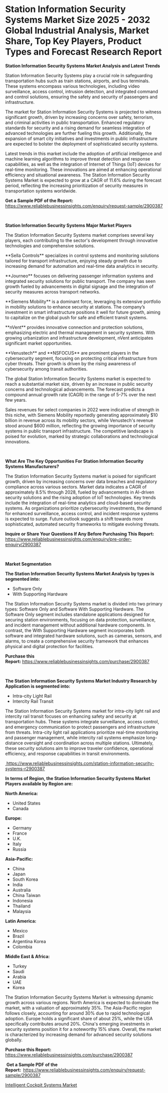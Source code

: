 <p><h1>Station Information Security Systems Market Size 2025 - 2032 Global Industrial Analysis, Market Share, Top Key Players, Product Types and Forecast Research Report</h1></p><p><strong>Station Information Security Systems Market Analysis and Latest Trends</strong></p>
<p><p>Station Information Security Systems play a crucial role in safeguarding transportation hubs such as train stations, airports, and bus terminals. These systems encompass various technologies, including video surveillance, access control, intrusion detection, and integrated command and control solutions, ensuring the safety and security of passengers and infrastructure.</p><p>The market for Station Information Security Systems is projected to witness significant growth, driven by increasing concerns over safety, terrorism, and criminal activities in public transportation. Enhanced regulatory standards for security and a rising demand for seamless integration of advanced technologies are further fueling this growth. Additionally, the expansion of smart city initiatives and investments in public infrastructure are expected to bolster the deployment of sophisticated security systems.</p><p>Latest trends in this market include the adoption of artificial intelligence and machine learning algorithms to improve threat detection and response capabilities, as well as the integration of Internet of Things (IoT) devices for real-time monitoring. These innovations are aimed at enhancing operational efficiency and situational awareness. The Station Information Security Systems Market is expected to grow at a CAGR of 11.6% during the forecast period, reflecting the increasing prioritization of security measures in transportation systems worldwide.</p></p>
<p><strong>Get a Sample PDF of the Report:&nbsp;</strong> <a href="https://www.reliablebusinessinsights.com/enquiry/request-sample/2900387?utm_campaign=2278&utm_medium=2&utm_source=Github&utm_content=ia&utm_term=16032025&utm_id=station-information-security-systems">https://www.reliablebusinessinsights.com/enquiry/request-sample/2900387</a></p>
<p>&nbsp;</p>
<p><strong>Station Information Security Systems Major Market Players</strong></p>
<p><p>The Station Information Security Systems market comprises several key players, each contributing to the sector's development through innovative technologies and comprehensive solutions. </p><p>**Sella Controls** specializes in control systems and monitoring solutions tailored for transport infrastructure, enjoying steady growth due to increasing demand for automation and real-time data analytics in security.</p><p>**Journeo** focuses on delivering passenger information systems and integrated security solutions for public transport. The company has seen growth fueled by advancements in digital signage and the integration of security measures across transport networks.</p><p>**Siemens Mobility** is a dominant force, leveraging its extensive portfolio in mobility solutions to enhance security at stations. The company’s investment in smart infrastructure positions it well for future growth, aiming to capitalize on the global push for safe and efficient transit systems.</p><p>**nVent** provides innovative connection and protection solutions, emphasizing electric and thermal management in security systems. With growing urbanization and infrastructure development, nVent anticipates significant market opportunities.</p><p>**Venustech** and **NSFOCUS** are prominent players in the cybersecurity segment, focusing on protecting critical infrastructure from cyber threats. Their growth is driven by the rising awareness of cybersecurity among transit authorities.</p><p>The global Station Information Security Systems market is expected to reach a substantial market size, driven by an increase in public security concerns and technological advancements. The forecast predicts a compound annual growth rate (CAGR) in the range of 5-7% over the next few years.</p><p>Sales revenues for select companies in 2022 were indicative of strength in this niche, with Siemens Mobility reportedly generating approximately $10 billion in revenue across its mobility sectors, while Venustech's revenue stood around $600 million, reflecting the growing importance of security systems in public transport infrastructure. The competitive landscape is poised for evolution, marked by strategic collaborations and technological innovations.</p></p>
<p>&nbsp;</p>
<p><strong>What Are The Key Opportunities For Station Information Security Systems Manufacturers?</strong></p>
<p><p>The Station Information Security Systems market is poised for significant growth, driven by increasing concerns over data breaches and regulatory compliance across various sectors. Market data indicates a CAGR of approximately 8.5% through 2028, fueled by advancements in AI-driven security solutions and the rising adoption of IoT technologies. Key trends include the integration of real-time analytics and cloud-based security systems. As organizations prioritize cybersecurity investments, the demand for enhanced surveillance, access control, and incident response systems is expected to surge. Future outlook suggests a shift towards more sophisticated, automated security frameworks to mitigate evolving threats.</p></p>
<p><strong>Inquire or Share Your Questions If Any Before Purchasing This Report:</strong> <a href="https://www.reliablebusinessinsights.com/enquiry/pre-order-enquiry/2900387?utm_campaign=2278&utm_medium=2&utm_source=Github&utm_content=ia&utm_term=16032025&utm_id=station-information-security-systems">https://www.reliablebusinessinsights.com/enquiry/pre-order-enquiry/2900387</a></p>
<p>&nbsp;</p>
<p><strong>Market Segmentation</strong></p>
<p><strong>The Station Information Security Systems Market Analysis by types is segmented into:</strong></p>
<p><ul><li>Software Only</li><li>With Supporting Hardware</li></ul></p>
<p><p>The Station Information Security Systems market is divided into two primary types: Software Only and Software With Supporting Hardware. The Software Only segment includes standalone applications designed for securing station environments, focusing on data protection, surveillance, and incident management without additional hardware components. In contrast, the With Supporting Hardware segment incorporates both software and integrated hardware solutions, such as cameras, sensors, and alarms, to create a comprehensive security framework that enhances physical and digital protection for facilities.</p></p>
<p><strong>Purchase this Report:&nbsp;</strong><a href="https://www.reliablebusinessinsights.com/purchase/2900387?utm_campaign=2278&utm_medium=2&utm_source=Github&utm_content=ia&utm_term=16032025&utm_id=station-information-security-systems">https://www.reliablebusinessinsights.com/purchase/2900387</a></p>
<p>&nbsp;</p>
<p><strong>The Station Information Security Systems Market Industry Research by Application is segmented into:</strong></p>
<p><ul><li>Intra-city Light Rail</li><li>Intercity Rail Transit</li></ul></p>
<p><p>The Station Information Security Systems market for intra-city light rail and intercity rail transit focuses on enhancing safety and security at transportation hubs. These systems integrate surveillance, access control, and emergency communication to protect passengers and infrastructure from threats. Intra-city light rail applications prioritize real-time monitoring and passenger management, while intercity rail systems emphasize long-distance oversight and coordination across multiple stations. Ultimately, these security solutions aim to improve traveler confidence, operational efficiency, and response capabilities in transit environments.</p></p>
<p><a href="https://www.reliablebusinessinsights.com/station-information-security-systems-r2900387?utm_campaign=2278&utm_medium=2&utm_source=Github&utm_content=ia&utm_term=16032025&utm_id=station-information-security-systems">&nbsp;https://www.reliablebusinessinsights.com/station-information-security-systems-r2900387</a></p>
<p><strong>In terms of Region, the Station Information Security Systems Market Players available by Region are:</strong></p>
<p>
    <p> <strong> North America: </strong>
        <ul>
            <li>United States</li>
            <li>Canada</li>
        </ul>
        </p> 
    <p> <strong> Europe: </strong>
        <ul>
            <li>Germany</li>
            <li>France</li>
            <li>U.K.</li>
            <li>Italy</li>
            <li>Russia</li>
        </ul>
        </p> 
    <p> <strong> Asia-Pacific: </strong>
        <ul>
            <li>China</li>
            <li>Japan</li>
            <li>South Korea</li>
            <li>India</li>
            <li>Australia</li>
            <li>China Taiwan</li>
            <li>Indonesia</li>
            <li>Thailand</li>
            <li>Malaysia</li>
        </ul>
        </p> 
    <p> <strong> Latin America: </strong>
        <ul>
            <li>Mexico</li>
            <li>Brazil</li>
            <li>Argentina Korea</li>
            <li>Colombia</li>
        </ul>
        </p> 
    <p> <strong> Middle East & Africa: </strong>
        <ul>
            <li>Turkey</li>
            <li>Saudi</li>
            <li>Arabia</li>
            <li>UAE</li>
            <li>Korea</li>
        </ul>
    </p>
    </p>
<p><p>The Station Information Security Systems Market is witnessing dynamic growth across various regions. North America is expected to dominate the market, with a valuation of approximately 35%. The Asia-Pacific region follows closely, accounting for around 30% due to rapid technological adoption. Europe holds a significant share of about 25%, while the USA specifically contributes around 20%. China's emerging investments in security systems position it for a noteworthy 15% share. Overall, the market is characterized by increasing demand for advanced security solutions globally.</p></p>
<p><strong>Purchase this Report: </strong><a href="https://www.reliablebusinessinsights.com/purchase/2900387?utm_campaign=2278&utm_medium=2&utm_source=Github&utm_content=ia&utm_term=16032025&utm_id=station-information-security-systems">https://www.reliablebusinessinsights.com/purchase/2900387</a></p>
<p>&nbsp;<strong>Get a Sample PDF of the Report:&nbsp;&nbsp;</strong><a href="https://www.reliablebusinessinsights.com/enquiry/request-sample/2900387?utm_campaign=2278&utm_medium=2&utm_source=Github&utm_content=ia&utm_term=16032025&utm_id=station-information-security-systems">https://www.reliablebusinessinsights.com/enquiry/request-sample/2900387</a></p>
<p><strong></strong></p>
<p><p><a href="https://github.com/kbollin866/Market-Research-Report-List-1/blob/main/intelligent-cockpit-systems-market.md?utm_campaign=2278&utm_medium=2&utm_source=Github&utm_content=ia&utm_term=16032025&utm_id=station-information-security-systems">Intelligent Cockpit Systems Market</a></p></p>